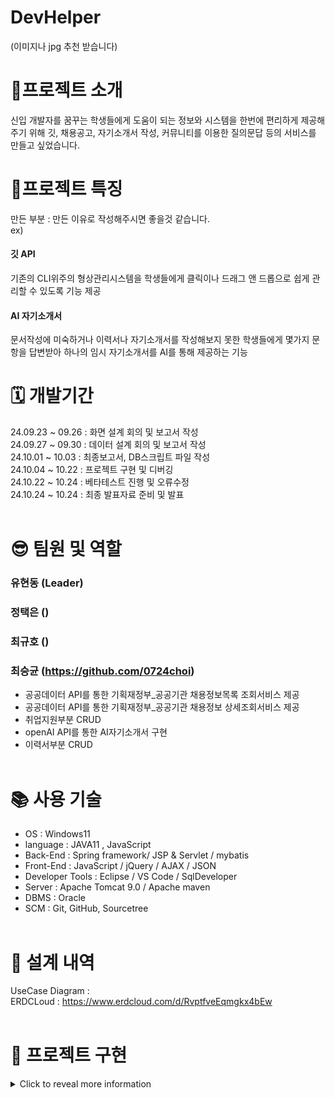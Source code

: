 # DevHelper
(이미지나 jpg 추천 받습니다)
# 📄프로젝트 소개<br>
신입 개발자를 꿈꾸는 학생들에게 도움이 되는 정보와 시스템을 한번에 편리하게 제공해주기 위해 깃, 채용공고, 자기소개서 작성, 커뮤니티를 이용한 질의문답 등의 서비스를 만들고 싶었습니다.

# 🧷프로젝트 특징 <br>
만든 부분 : 만든 이유로 작성해주시면 좋을것 같습니다.<br>
ex)<br>
#### 깃 API  
기존의 CLI위주의 형상관리시스템을 학생들에게 클릭이나 드래그 앤 드롭으로 쉽게 관리할 수 있도록 기능 제공<br>
#### AI 자기소개서 
문서작성에 미숙하거나 이력서나 자기소개서를 작성해보지 못한 학생들에게 몇가지 문항을 답변받아 하나의 임시 자기소개서를 AI를 통해 제공하는 기능<br>




# 🗓️ 개발기간 <br>
24.09.23 ~ 09.26 : 화면 설계 회의 및 보고서 작성 <br>
24.09.27 ~ 09.30 : 데이터 설계 회의 및 보고서 작성 <br>
24.10.01 ~ 10.03 : 최종보고서, DB스크립트 파일 작성 <br>
24.10.04 ~ 10.22 : 프로젝트 구현 및 디버깅 <br>
24.10.22 ~ 10.24 : 베타테스트 진행 및 오류수정 <br>
24.10.24 ~ 10.24 : 최종 발표자료 준비 및 발표 <br><br>

# 😎 팀원 및 역할 <br>
### 유현동 (Leader) <br>
### 정택은 ()<br>
### 최규호 ()<br>
### 최승균 (https://github.com/0724choi)<br>
- 공공데이터 API를 통한 기획재정부_공공기관 채용정보목록 조회서비스 제공 <br>
- 공공데이터 API를 통한 기획재정부_공공기관 채용정보 상세조회서비스 제공 <br>
- 취업지원부분 CRUD <br>
- openAI API를 통한 AI자기소개서 구현 <br>
- 이력서부분 CRUD <br><br>


# 📚 사용 기술 <br>
- OS : Windows11 <br>
- language : JAVA11 , JavaScript <br>
- Back-End : Spring framework/ JSP & Servlet / mybatis <br>
- Front-End : JavaScript / jQuery / AJAX / JSON <br>
- Developer Tools : Eclipse / VS Code / SqlDeveloper <br>
- Server : Apache Tomcat 9.0 / Apache maven <br>
- DBMS : Oracle <br>
- SCM : Git, GitHub, Sourcetree <br><br>


# 🧾 설계 내역 <br>
UseCase Diagram :  <br>
ERDCLoud : https://www.erdcloud.com/d/RvptfveEqmgkx4bEw <br><br>





# 🎨 프로젝트 구현 <br>

<details>
  <summary>Click to reveal more information</summary>

  Here is the hidden content! You can write anything here, like additional project details, code snippets, or documentation.

</details>
